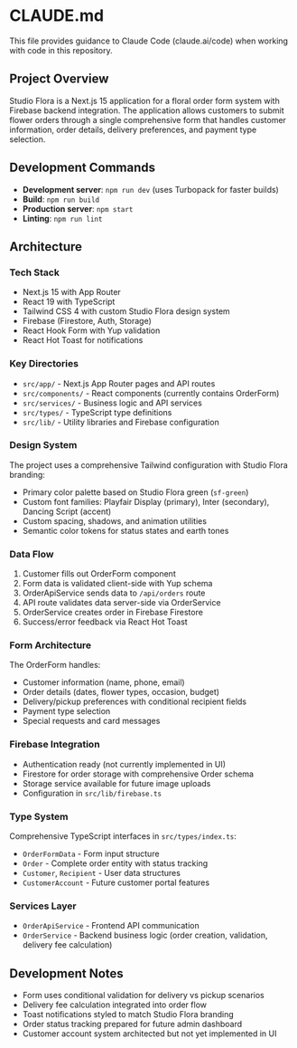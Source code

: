 # CLAUDE.md

This file provides guidance to Claude Code (claude.ai/code) when working with code in this repository.

## Project Overview

Studio Flora is a Next.js 15 application for a floral order form system with Firebase backend integration. The application allows customers to submit flower orders through a single comprehensive form that handles customer information, order details, delivery preferences, and payment type selection.

## Development Commands

- **Development server**: `npm run dev` (uses Turbopack for faster builds)
- **Build**: `npm run build` 
- **Production server**: `npm start`
- **Linting**: `npm run lint`

## Architecture

### Tech Stack
- Next.js 15 with App Router
- React 19 with TypeScript
- Tailwind CSS 4 with custom Studio Flora design system
- Firebase (Firestore, Auth, Storage)
- React Hook Form with Yup validation
- React Hot Toast for notifications

### Key Directories
- `src/app/` - Next.js App Router pages and API routes
- `src/components/` - React components (currently contains OrderForm)
- `src/services/` - Business logic and API services
- `src/types/` - TypeScript type definitions
- `src/lib/` - Utility libraries and Firebase configuration

### Design System
The project uses a comprehensive Tailwind configuration with Studio Flora branding:
- Primary color palette based on Studio Flora green (`sf-green`)
- Custom font families: Playfair Display (primary), Inter (secondary), Dancing Script (accent)
- Custom spacing, shadows, and animation utilities
- Semantic color tokens for status states and earth tones

### Data Flow
1. Customer fills out OrderForm component
2. Form data is validated client-side with Yup schema
3. OrderApiService sends data to `/api/orders` route
4. API route validates data server-side via OrderService
5. OrderService creates order in Firebase Firestore
6. Success/error feedback via React Hot Toast

### Form Architecture
The OrderForm handles:
- Customer information (name, phone, email)
- Order details (dates, flower types, occasion, budget)
- Delivery/pickup preferences with conditional recipient fields
- Payment type selection
- Special requests and card messages

### Firebase Integration
- Authentication ready (not currently implemented in UI)
- Firestore for order storage with comprehensive Order schema
- Storage service available for future image uploads
- Configuration in `src/lib/firebase.ts`

### Type System
Comprehensive TypeScript interfaces in `src/types/index.ts`:
- `OrderFormData` - Form input structure
- `Order` - Complete order entity with status tracking
- `Customer`, `Recipient` - User data structures
- `CustomerAccount` - Future customer portal features

### Services Layer
- `OrderApiService` - Frontend API communication
- `OrderService` - Backend business logic (order creation, validation, delivery fee calculation)

## Development Notes

- Form uses conditional validation for delivery vs pickup scenarios
- Delivery fee calculation integrated into order flow
- Toast notifications styled to match Studio Flora branding
- Order status tracking prepared for future admin dashboard
- Customer account system architected but not yet implemented in UI